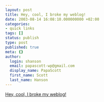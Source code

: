```yaml
---
layout: post
title: Hey, cool, I broke my weblog!
date: 2003-08-14 16:08:10.000000000 +02:00
categories:
- quick links
tags: []
status: publish
type: post
published: true
meta: {}
author:
  login: shanson
  email: papascott-wp@gmail.com
  display_name: PapaScott
  first_name: Scott
  last_name: Hanson
---
```

<p><a title="My cellphone posted the kablog post with date 14-08-2025, now imagine that!" href="/">Hey, cool, I broke my weblog!</a></p>
